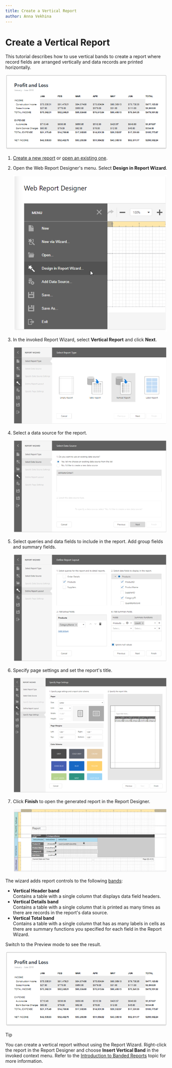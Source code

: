 ```yaml
---
title: Create a Vertical Report
author: Anna Vekhina
---
```

# Create a Vertical Report

This tutorial describes how to use vertical bands to create a report where record fields are arranged vertically and data records are printed horizontally.

![](../../../images/eurd-web-vertical-reports-result.png)

1. [Create a new report](../add-new-reports.md) or [open an existing one](../open-reports.md).

1. Open the Web Report Designer's menu. Select **Design in Report Wizard**.

    ![](../../../images/eurd-web-vertical-reports-menu.png)

1. In the invoked Report Wizard, select **Vertical Report** and click **Next**.

    ![](../../../images/eurd-web-vertical-reports-wizard-1.png)

1. Select a data source for the report.

    ![](../../../images/eurd-web-vertical-reports-wizard-2.png)

1. Select queries and data fields to include in the report. Add group fields and summary fields.

    ![](../../../images/eurd-web-vertical-reports-wizard-3.png)

1. Specify page settings and set the report's title.

    ![](../../../images/eurd-web-vertical-reports-wizard-4.png)

1. Click **Finish** to open the generated report in the Report Designer.

    ![](../../../images/eurd-web-vertical-reports-layout.png)

The wizard adds report controls to the following [bands](..\introduction-to-banded-reports.md):

- **Vertical Header band**  
    Contains a table with a single column that displays data field headers.
- **Vertical Details band**  
    Contains a table with a single column that is printed as many times as there are records in the report's data source.
- **Vertical Total band**  
    Contains a table with a single column that has as many labels in cells as there are summary functions you specified for each field in the Report Wizard.

Switch to the Preview mode to see the result.

![](../../../images/eurd-web-vertical-reports-result.png)

> [!Tip]
> You can create a vertical report without using the Report Wizard. Right-click the report in the Report Designer and choose **Insert Vertical Band** in the invoked context menu. Refer to the [Introduction to Banded Reports](..\introduction-to-banded-reports.md#vertical-bands) topic for more information.
